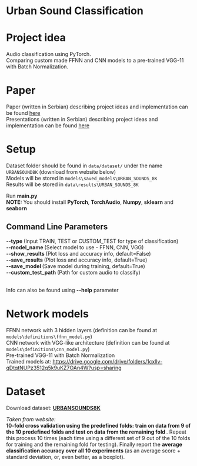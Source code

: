 # Urban Sound Classification

# Project idea
Audio classification using PyTorch. <br /> 
Comparing custom made FFNN and CNN models to a pre-trained VGG-11 with Batch Normalization.

# Paper
Paper (written in Serbian) describing project ideas and implementation can be found [here](https://drive.google.com/file/d/1YCSiXmiEg7oR96LQm572V8r5HfZgDm2h/view?usp=drive_link) <br />
Presentations (written in Serbian) describing project ideas and implementation can be found [here](https://github.com/Brankonymous/UrbanSoundClassification/blob/main/papers/Urban%20sounds%20classification.pdf)

# Setup
Dataset folder should be found in `data/dataset/` under the name `URBANSOUND8K` (download from website below) <br>
Models will be stored in `models\saved_models\URBAN_SOUNDS_8K` <br>
Results will be stored in `data\results\URBAN_SOUNDS_8K`

Run <b> main.py </b> <br />
<b>NOTE: </b> You should install <b>PyTorch</b>, <b>TorchAudio</b>, <b>Numpy</b>, <b>sklearn</b> and <b>seaborn</b>

## Command Line Parameters
<b> --type       </b>   (Input TRAIN, TEST or CUSTOM_TEST for type of classification) <br />
<b> --model_name </b>   (Select model to use - FFNN, CNN, VGG) <br />
<b> --show_results </b>   (Plot loss and accuracy info, default=False) <br />
<b> --save_results </b>   (Plot loss and accuracy info, default=True) <br />
<b> --save_model </b>   (Save model during training, default=True) <br />
<b> --custom_test_path </b>   (Path for custom audio to classify) <br />
<br />

Info can also be found using <b>--help</b> parameter

# Network models
FFNN network with 3 hidden layers (definition can be found at `models\definitions\ffnn_model.py`) <br />
CNN network with VGG-like architecture (definition can be found at `models\definitions\cnn_model.py`)<br />
Pre-trained VGG-11 with Batch Normalization <br />
Trained models at: https://drive.google.com/drive/folders/1cxllv-qDtqtNUPz3512q5k9uKZ7OAn4W?usp=sharing <br />

# Dataset
Download dataset: <b> [URBANSOUNDS8K](https://urbansounddataset.weebly.com/urbansound8k.html) </b>  <br />

<i>Taken from website: </i> <br />
<b> 10-fold cross validation using the predefined folds: train on data from 9 of the 10 predefined folds and test on data from the remaining fold </b>. Repeat this process 10 times (each time using a different set of 9 out of the 10 folds for training and the remaining fold for testing). Finally report the <b> average classification accuracy over all 10 experiments </b> (as an average score + standard deviation, or, even better, as a boxplot).


